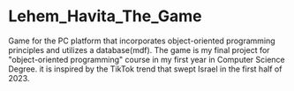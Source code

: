# Lehem_Havita_The_Game

Game for the PC platform that incorporates object-oriented programming principles and utilizes a database(mdf).
The game is my final project for "object-oriented programming" course in my first year in Computer Science Degree.
it is inspired by the TikTok trend that swept Israel in the first half of 2023.



